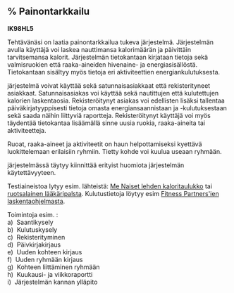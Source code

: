 % Painontarkkailu
---------------

**IK98HL5**

Tehtävänäsi on laatia painontarkkailua tukeva järjestelmä. Järjestelmän avulla
käyttäjä voi laskea nauttimansa kalorimäärän ja päivittäin tarvitsemansa
kalorit. Järjestelmän tietokantaan kirjataan tietoja sekä valmisruokien että
raaka-aineiden hivenaine- ja energiasisällöstä. Tietokantaan sisältyy myös
tietoja eri aktiviteettien energiankulutuksesta.

järjestelmä voivat käyttää sekä satunnaisasiakkaat että rekisterityneet
asiakkaat. Satunnaisasiakas voi käyttää sekä nautittujen että kulutettujen
kalorien laskentaosia. Rekisteröitynyt asiakas voi edellisten lisäksi
tallentaa päiväkirjatyyppisesti tietoja omasta energiansaannistaan ja
-kulutuksestaan sekä saada näihin liittyviä raportteja. Rekisteröitynyt
käyttäjä voi myös täydentää tietokantaa lisäämällä sinne uusia ruokia,
raaka-aineita tai aktiviteetteja.

Ruoat, raaka-aineet ja aktiviteetit on haun helpottamiseksi kyettävä
luokittelemaan erilaisiin ryhmiin. Tietty kohde voi kuulua useaan ryhmään.

järjestelmässä täytyy kiinnittää erityist huomiota järjestelmän käytettävyyteen.

Testiaineistoa lytyy esim. lähteistä: [Me Naiset lehden
kaloritaulukko](http://www.menaiset.fi/kalori.html) tai [ruotsalainen
lääkäripalsta](http://www.doktorn.com/banta/kalorif.htm). Kulutustietoja
löytyy esim [Fitness Partners'ien
laskentaohjelmasta](http://www.primusweb.com/fitnesspartner/jumpsite/calculat.htm).

Toimintoja esim. : \
a)  Saantikysely \
b)  Kulutuskysely \
c)  Rekisterityminen \
d)  Päivkirjakirjaus \
e)  Uuden kohteen kirjaus \
f)  Uuden ryhmään kirjaus \
g)  Kohteen liittäminen ryhmään \
h)  Kuukausi- ja viikkoraportti \
i)  Järjestelmän kannan ylläpito \
 
